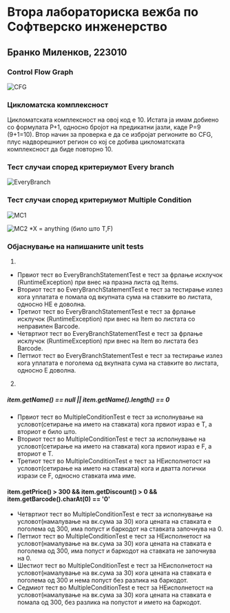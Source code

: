 # Втора лабораториска вежба по Софтверско инженерство

## Бранко Миленков, 223010


###  Control Flow Graph
![CFG](https://private-user-images.githubusercontent.com/117124883/333871666-da213404-3dfc-4c96-b6ef-15a8c21146ef.png?jwt=eyJhbGciOiJIUzI1NiIsInR5cCI6IkpXVCJ9.eyJpc3MiOiJnaXRodWIuY29tIiwiYXVkIjoicmF3LmdpdGh1YnVzZXJjb250ZW50LmNvbSIsImtleSI6ImtleTUiLCJleHAiOjE3MTY3MTk0NzMsIm5iZiI6MTcxNjcxOTE3MywicGF0aCI6Ii8xMTcxMjQ4ODMvMzMzODcxNjY2LWRhMjEzNDA0LTNkZmMtNGM5Ni1iNmVmLTE1YThjMjExNDZlZi5wbmc_WC1BbXotQWxnb3JpdGhtPUFXUzQtSE1BQy1TSEEyNTYmWC1BbXotQ3JlZGVudGlhbD1BS0lBVkNPRFlMU0E1M1BRSzRaQSUyRjIwMjQwNTI2JTJGdXMtZWFzdC0xJTJGczMlMkZhd3M0X3JlcXVlc3QmWC1BbXotRGF0ZT0yMDI0MDUyNlQxMDI2MTNaJlgtQW16LUV4cGlyZXM9MzAwJlgtQW16LVNpZ25hdHVyZT1jZDNiMzg1ZmViZjJhODIwOTllMDMzOGMyN2RhNDA3MjhhOGM1NDA3MGU1NzZkMWMxZjc3YTI3ZTg0OGYxOTIxJlgtQW16LVNpZ25lZEhlYWRlcnM9aG9zdCZhY3Rvcl9pZD0wJmtleV9pZD0wJnJlcG9faWQ9MCJ9.dthKAussitsxUlRBcWEd3j6-D2LEk3eJSM2PT5JiPhI)
### Цикломатска комплексност

Цикломатската комплексност на овој код е 10. Истата ја имам добиено со формулата P+1, односно бројот на предикатни јазли, каде P=9 (9+1=10). Втор начин за проверка е да се избројат регионите во CFG, плус надворешниот регион со кој се добива цикломатската комплексност да биде повторно 10.

### Тест случаи според критериумот  Every branch
![EveryBranch](https://private-user-images.githubusercontent.com/117124883/333871531-f1e043f7-4ff5-4f2e-84d1-5feb051a1182.png?jwt=eyJhbGciOiJIUzI1NiIsInR5cCI6IkpXVCJ9.eyJpc3MiOiJnaXRodWIuY29tIiwiYXVkIjoicmF3LmdpdGh1YnVzZXJjb250ZW50LmNvbSIsImtleSI6ImtleTUiLCJleHAiOjE3MTY3MTkzMzksIm5iZiI6MTcxNjcxOTAzOSwicGF0aCI6Ii8xMTcxMjQ4ODMvMzMzODcxNTMxLWYxZTA0M2Y3LTRmZjUtNGYyZS04NGQxLTVmZWIwNTFhMTE4Mi5wbmc_WC1BbXotQWxnb3JpdGhtPUFXUzQtSE1BQy1TSEEyNTYmWC1BbXotQ3JlZGVudGlhbD1BS0lBVkNPRFlMU0E1M1BRSzRaQSUyRjIwMjQwNTI2JTJGdXMtZWFzdC0xJTJGczMlMkZhd3M0X3JlcXVlc3QmWC1BbXotRGF0ZT0yMDI0MDUyNlQxMDIzNTlaJlgtQW16LUV4cGlyZXM9MzAwJlgtQW16LVNpZ25hdHVyZT0xZmU1YzBkNTkwODkwYjYxOWY0MDQ3ZDc5OWRlZDRlNzlmYzk3MTc0NjUzYzY2MTkyNDBiNjJjY2M0OTM3OGIyJlgtQW16LVNpZ25lZEhlYWRlcnM9aG9zdCZhY3Rvcl9pZD0wJmtleV9pZD0wJnJlcG9faWQ9MCJ9.bBdZ1XhnxZIV7jR01BIew94dpSsgQCHIX32_bPJBDGQ)

### Тест случаи според критериумот Multiple Condition
![MC1](https://private-user-images.githubusercontent.com/117124883/333871376-5c4f256f-f5f7-4d64-996a-34e430cc67a7.png?jwt=eyJhbGciOiJIUzI1NiIsInR5cCI6IkpXVCJ9.eyJpc3MiOiJnaXRodWIuY29tIiwiYXVkIjoicmF3LmdpdGh1YnVzZXJjb250ZW50LmNvbSIsImtleSI6ImtleTUiLCJleHAiOjE3MTY3MTkxNTksIm5iZiI6MTcxNjcxODg1OSwicGF0aCI6Ii8xMTcxMjQ4ODMvMzMzODcxMzc2LTVjNGYyNTZmLWY1ZjctNGQ2NC05OTZhLTM0ZTQzMGNjNjdhNy5wbmc_WC1BbXotQWxnb3JpdGhtPUFXUzQtSE1BQy1TSEEyNTYmWC1BbXotQ3JlZGVudGlhbD1BS0lBVkNPRFlMU0E1M1BRSzRaQSUyRjIwMjQwNTI2JTJGdXMtZWFzdC0xJTJGczMlMkZhd3M0X3JlcXVlc3QmWC1BbXotRGF0ZT0yMDI0MDUyNlQxMDIwNTlaJlgtQW16LUV4cGlyZXM9MzAwJlgtQW16LVNpZ25hdHVyZT00NWUwZmNiM2NjYjEyYmYyZjE2YjBmMTNlYTJjMmQ5OGI3YzNiODQ3Nzc4NDk4ZDk1ZDI5MjQxMzE0OGNkMDE2JlgtQW16LVNpZ25lZEhlYWRlcnM9aG9zdCZhY3Rvcl9pZD0wJmtleV9pZD0wJnJlcG9faWQ9MCJ9.iuMWdJpqAu3mkH1xJsXuVPoo19nCtj2QDt5CKLfiel8)

![MC2](https://private-user-images.githubusercontent.com/117124883/333869092-9419ad75-79d0-4a97-ba4d-08d11cd62b33.png?jwt=eyJhbGciOiJIUzI1NiIsInR5cCI6IkpXVCJ9.eyJpc3MiOiJnaXRodWIuY29tIiwiYXVkIjoicmF3LmdpdGh1YnVzZXJjb250ZW50LmNvbSIsImtleSI6ImtleTUiLCJleHAiOjE3MTY3MTg4ODIsIm5iZiI6MTcxNjcxODU4MiwicGF0aCI6Ii8xMTcxMjQ4ODMvMzMzODY5MDkyLTk0MTlhZDc1LTc5ZDAtNGE5Ny1iYTRkLTA4ZDExY2Q2MmIzMy5wbmc_WC1BbXotQWxnb3JpdGhtPUFXUzQtSE1BQy1TSEEyNTYmWC1BbXotQ3JlZGVudGlhbD1BS0lBVkNPRFlMU0E1M1BRSzRaQSUyRjIwMjQwNTI2JTJGdXMtZWFzdC0xJTJGczMlMkZhd3M0X3JlcXVlc3QmWC1BbXotRGF0ZT0yMDI0MDUyNlQxMDE2MjJaJlgtQW16LUV4cGlyZXM9MzAwJlgtQW16LVNpZ25hdHVyZT1iYWYyYjU2ZGViNzI3YTE0NzY0MzMyM2YzZGZlMmM5NjQxMWM4ZDNjODFiMjIyNTliNjY5NTBjZTRkNWZiZDZjJlgtQW16LVNpZ25lZEhlYWRlcnM9aG9zdCZhY3Rvcl9pZD0wJmtleV9pZD0wJnJlcG9faWQ9MCJ9.-nhXVpmTtzKi1KsF3Qg1xixrurygmjOuVNrpo74-Q-g)
*X = anything (било што T,F)
### Објаснување на напишаните unit tests
1.
- Првиот тест во EveryBranchStatementTest е тест за фрлање исклучок (RuntimeException) при внес на празна листа од Items. 
- Вториот тест во EveryBranchStatementTest е тест за тестирање излез кога уплатата е помала од вкупната сума на ставките во листата, односно НЕ е доволна.
- Третиот тест во EveryBranchStatementTest е тест за фрлање исклучок (RuntimeException) при внес на Item во листата со неправилен Barcode.
- Четвртиот тест во EveryBranchStatementTest е тест за фрлање исклучок (RuntimeException) при внес на Item во листата без Barcode.
- Петтиот тест во EveryBranchStatementTest е тест за тестирање излез кога уплатата е поголема од вкупната сума на ставките во листата, односно Е доволна.

2.
##### item.getName() == null || item.getName().length() == 0
- Првиот тест во MultipleConditionTest е тест за исполнување на условот(сетирање на името на ставката) кога првиот израз е Т, а вториот е било што.
- Вториот тест во MultipleConditionTest е тест за исполнување на условот(сетирање на името на ставката) кога првиот израз е F, а вториот е T.
- Третиот тест во MultipleConditionTest е тест за НЕисполнетост на условот(сетирање на името на ставката) кога и дватта логички изрази се F, односно ставката има име.

#### item.getPrice() > 300 && item.getDiscount() > 0 && item.getBarcode().charAt(0) == '0'
- Четвртиот тест во MultipleConditionTest е тест за исполнување на условот(намалување на вк.сума за 30) кога цената на ставката е поголема од 300, има попуст и баркодот на ставката започнува на 0.
- Петтиот тест во MultipleConditionTest е тест за НЕисполнетост на условот(намалување на вк.сума за 30) кога цената на ставката е поголема од 300, има попуст и баркодот на ставката не започнува на 0.
- Шестиот тест во MultipleConditionTest е тест за НЕисполнетост на условот(намалување на вк.сума за 30) кога цената на ставката е поголема од 300 и нема попуст без разлика на баркодот. 
- Седмиот тест во MultipleConditionTest е тест за НЕисполнетост на условот(намалување на вк.сума за 30) кога цената на ставката е помала од 300, без разлика на попустот и името на баркодот.